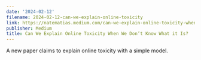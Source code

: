 ```yaml
---
date: '2024-02-12'
filename: 2024-02-12-can-we-explain-online-toxicity
link: https://natematias.medium.com/can-we-explain-online-toxicity-when-we-dont-know-what-it-is-441911d64eb0?source=rss-61f90df70e11------2
publisher: Medium
title: Can We Explain Online Toxicity When We Don’t Know What it Is?
---
```


A new paper claims to explain online toxicity with a simple model.